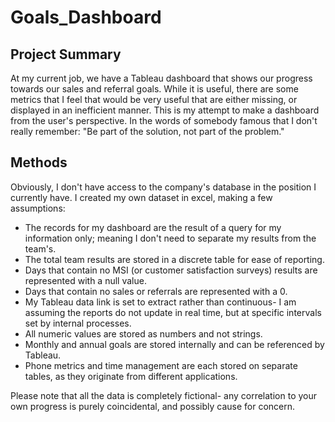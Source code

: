 # Goals_Dashboard

## Project Summary

At my current job, we have a Tableau dashboard that shows our progress towards our sales and referral goals. While it is useful, there are some metrics that I feel that would be very useful that are either missing, or displayed in an inefficient manner. This is my attempt to make a dashboard from the user's perspective. In the words of somebody famous that I don't really remember: "Be part of the solution, not part of the problem."

## Methods

Obviously, I don't have access to the company's database in the position I currently have. I created my own dataset in excel, making a few assumptions:
* The records for my dashboard are the result of a query for my information only; meaning I don't need to separate my results from the team's.
* The total team results are stored in a discrete table for ease of reporting.
* Days that contain no MSI (or customer satisfaction surveys) results are represented with a null value.
* Days that contain no sales or referrals are represented with a 0.
* My Tableau data link is set to extract rather than continuous- I am assuming the reports do not update in real time, but at specific intervals set by internal processes.
* All numeric values are stored as numbers and not strings.
* Monthly and annual goals are stored internally and can be referenced by Tableau.
* Phone metrics and time management are each stored on separate tables, as they originate from different applications.

Please note that all the data is completely fictional- any correlation to your own progress is purely coincidental, and possibly cause for concern.
